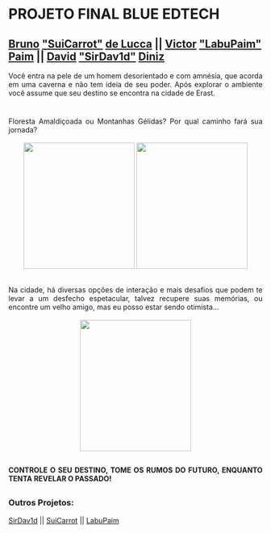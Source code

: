 # PROJETO FINAL BLUE EDTECH
## [Bruno](https://www.linkedin.com/in/bruno-de-lucca-026369220/) ["SuiCarrot"](https://github.com/SuiCarrot) [de Lucca](https://www.linkedin.com/in/bruno-de-lucca-026369220/)  || [Victor](https://www.linkedin.com/in/labupaim/) ["LabuPaim"](https://github.com/LabuPaim)  [Paim](https://www.linkedin.com/in/labupaim/) ||      [David](https://www.linkedin.com/in/david-dev-/) ["SirDav1d"](https://github.com/sirdav1d) [Diniz](https://www.linkedin.com/in/david-dev-/)

<div align = "justify">
Você entra na pele de um homem desorientado e com amnésia, que acorda em uma caverna
e não tem ideia de seu poder. Após explorar o ambiente você assume que seu destino se encontra na cidade de Erast.
</div>

#

<section style:display block margin:"auto" align = "justify">
Floresta Amaldiçoada ou Montanhas Gélidas? Por qual caminho fará sua jornada?<br>
 <br>
<div align ="center">
<img width = "220px" height = "250px" src = "https://i.pinimg.com/564x/e7/84/21/e78421f4c365bcb0f5f51337eeedec3a.jpg">
<img width = "220px" height = "250px" src = "https://i.pinimg.com/564x/bc/3e/1e/bc3e1e5867382bbdcaa35c10c7ffbfc3.jpg">
</div>
</section>

##

<section align = "justify">
Na cidade, há diversas opções de interação e mais desafios que podem te levar a um desfecho 
espetacular, talvez recupere suas memórias, ou encontre um velho amigo, mas eu posso
estar sendo otimista...<br>
 <br>
<div align = "center">
<img width = "220px" height = "260px" src = "https://i.pinimg.com/564x/00/59/e7/0059e731bd6cc4e8c4c0d131a2517811.jpg">
</div>
<section>

 ##
 
#### CONTROLE O SEU DESTINO, TOME OS RUMOS DO FUTURO, ENQUANTO TENTA REVELAR O PASSADO!

##

 ### Outros Projetos:
 
 [SirDav1d](https://github.com/sirdav1d/MOD01-PROJETO01-BLUEMER) || [SuiCarrot](https://github.com/SuiCarrot/JornadaDoHeroi) || [LabuPaim](https://github.com/LabuPaim/Projetos-Blue_EdTech)

 ##
